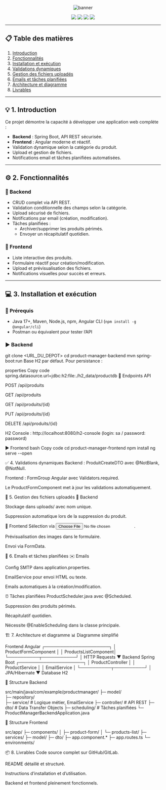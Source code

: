<p align="center">
  <img src="https://capsule-render.vercel.app/api?type=rect&color=gradient&height=150&section=header&text=Gestion%20de%20Produits%20🚀&fontSize=40&fontColor=ffffff&animation=fadeIn" alt="banner"/>
</p>

<p align="center">
  <a href="https://spring.io/projects/spring-boot"><img src="https://img.shields.io/badge/Backend-Spring%20Boot-green" /></a>
  <a href="https://angular.io/"><img src="https://img.shields.io/badge/Frontend-Angular-red" /></a>
  <a href="https://www.oracle.com/java/technologies/javase/jdk17-archive-downloads.html"><img src="https://img.shields.io/badge/Java-17-blue" /></a>
  <a href="LICENSE"><img src="https://img.shields.io/badge/License-MIT-lightgrey" /></a>
</p>

---

## 📋 Table des matières
1. [Introduction](#-1-introduction)  
2. [Fonctionnalités](#-2-fonctionnalités)  
3. [Installation et exécution](#-3-installation-et-exécution)  
4. [Validations dynamiques](#-4-validations-dynamiques)  
5. [Gestion des fichiers uploadés](#-5-gestion-des-fichiers-uploadés)  
6. [Emails et tâches planifiées](#-6-emails-et-tâches-planifiées)  
7. [Architecture et diagramme](#-7-architecture-et-diagramme)  
8. [Livrables](#-8-livrables)  

---

## 💡 1. Introduction
Ce projet démontre la capacité à développer une application web complète :  

- **Backend** : Spring Boot, API REST sécurisée.  
- **Frontend** : Angular moderne et réactif.  
- Validation dynamique selon la catégorie du produit.  
- Upload et gestion de fichiers.  
- Notifications email et tâches planifiées automatisées.  

---

## ⚙️ 2. Fonctionnalités

### 🔹 Backend
- CRUD complet via API REST.  
- Validation conditionnelle des champs selon la catégorie.  
- Upload sécurisé de fichiers.  
- Notifications par email (création, modification).  
- Tâches planifiées :
  - Archiver/supprimer les produits périmés.  
  - Envoyer un récapitulatif quotidien.  

### 🔹 Frontend
- Liste interactive des produits.  
- Formulaire réactif pour création/modification.  
- Upload et prévisualisation des fichiers.  
- Notifications visuelles pour succès et erreurs.  

---

## 💻 3. Installation et exécution

### 🔧 Prérequis
- Java 17+, Maven, Node.js, npm, Angular CLI (`npm install -g @angular/cli`)  
- Postman ou équivalent pour tester l’API  

### ▶️ Backend

git clone <URL_DU_DEPOT>
cd product-manager-backend
mvn spring-boot:run
Base H2 par défaut. Pour persistance :

properties
Copy code
spring.datasource.url=jdbc:h2:file:./h2_data/productdb
📌 Endpoints API

POST /api/produits

GET /api/produits

GET /api/produits/{id}

PUT /api/produits/{id}

DELETE /api/produits/{id}

H2 Console : http://localhost:8080/h2-console (login: sa / password: password)

▶️ Frontend
bash
Copy code
cd product-manager-frontend
npm install
ng serve --open

✅ 4. Validations dynamiques
Backend : ProduitCreateDTO avec @NotBlank, @NotNull.

Frontend : FormGroup Angular avec Validators.required.

Le ProductFormComponent met à jour les validations automatiquement.

📂 5. Gestion des fichiers uploadés
🔹 Backend

Stockage dans uploads/ avec nom unique.

Suppression automatique lors de la suppression du produit.

🔹 Frontend
Sélection via <input type="file">.

Prévisualisation des images dans le formulaire.

Envoi via FormData.

📧 6. Emails et tâches planifiées
✉️ Emails

Config SMTP dans application.properties.

EmailService pour envoi HTML ou texte.

Emails automatiques à la création/modification.

⏰ Tâches planifiées
ProductScheduler.java avec @Scheduled.

Suppression des produits périmés.

Récapitulatif quotidien.

Nécessite @EnableScheduling dans la classe principale.

🏗️ 7. Architecture et diagramme
📊 Diagramme simplifié

Frontend Angular
┌─────────────────────┐
│ ProductFormComponent │
│ ProductsListComponent│
└──────────┬───────────┘
           │ HTTP Requests
           ▼
Backend Spring Boot
┌─────────────────────┐
│ ProductController   │
│ ProductService      │
│ EmailService        │
└──────────┬──────────┘
           │ JPA/Hibernate
           ▼
     Database H2






📁 Structure Backend

src/main/java/com/example/productmanager/
├─ model/           
├─ repository/      
├─ service/         # Logique métier, EmailService
├─ controller/      # API REST
├─ dto/             # Data Transfer Objects
├─ scheduling/      # Tâches planifiées
└─ ProductManagerBackendApplication.java

📁 Structure Frontend

src/app/
├─ components/
│  ├─ product-form/
│  └─ products-list/
├─ services/
├─ model/
├─ dto/
├─ app.component.*
├─ app.routes.ts
└─ environments/

📦 8. Livrables
Code source complet sur GitHub/GitLab.

README détaillé et structuré.

Instructions d’installation et d’utilisation.

Backend et frontend pleinement fonctionnels.
